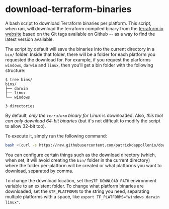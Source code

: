 # download-terraform-binaries

A bash script to download Terraform binaries per platform. This script, when ran, will download
the terraform compiled binary from the [terraform.io website](https://www.terraform.io/) based on
the Git tags available on Github -- as a way to find the latest version available.

The script by default will save the binaries into the current directory in a `bin/` folder. Inside
that folder, there will be a folder for each platform you requested the download for. For example,
if you request the plarforms `windows`, `darwin` and `linux`, then you'll get a bin folder with the
following structure:

```
$ tree bins/
bins/
├── darwin
├── linux
└── windows

3 directories
```

By default, *only the `terraform` binary for Linux* is downloaded. Also, *this tool can only download
64-bit binaries* (but it's not difficult to modify the script to allow 32-bit too).

To execute it, simply run the following command:

```bash
bash <(curl -s https://raw.githubusercontent.com/patrickdappollonio/download-terraform-binaries/master/download_terraform_binaries.sh)
```

You can configure certain things such as the download directory (which, when set, it will avoid creating
the `bin/` folder in the current directory) where the folder per-platform will be created or what platforms
you want to download, separated by comma.

To change the download location, set the`$TF_DOWNLOAD_PATH` environment variable to an existent folder. To
change what platform binaries are downloaded, set the `$TF_PLATFORMS` to the string you need, separating multiple
platforms with a space, like `export TF_PLATFORMS="windows darwin linux"`.
